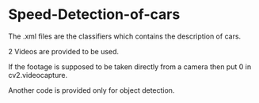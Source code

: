 # Speed-Detection-of-cars
The .xml files are the classifiers which contains the description of cars.

2 Videos are provided to be used.

If the footage is supposed to be taken directly from a camera then put 0 in cv2.videocapture.

Another code is provided only for object detection.
